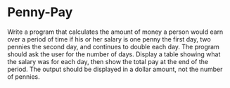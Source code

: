 # Penny-Pay
Write a program that calculates the amount of money a person would earn over a period of time
if his or her salary is one penny the first day, two pennies the second day, and continues to
double each day. The program should ask the user for the number of days. Display a table
showing what the salary was for each day, then show the total pay at the end of the period. The
output should be displayed in a dollar amount, not the number of pennies.
